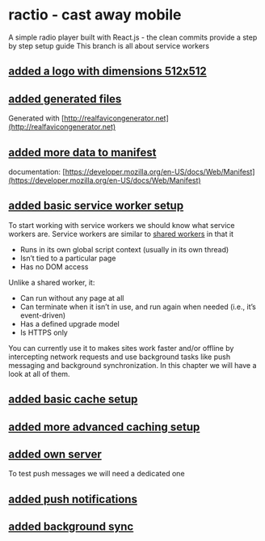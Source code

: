 # ractio - cast away mobile
A simple radio player built with React.js - the clean commits provide a step by step setup guide
This branch is all about service workers

## [added a logo with dimensions 512x512](https://github.com/paul-em/ractio/commit/9c00b233adf4e938faffa0dea3a4aae68930dbc0)

## [added generated files](https://github.com/paul-em/ractio/commit/168b554fa03d2f2391153d68bde6ca519718236a)

Generated with [http://realfavicongenerator.net](http://realfavicongenerator.net)

## [added more data to manifest](https://github.com/paul-em/ractio/commit/2442f27213e58a66bd11f2afff7d54f08b7be71b)

documentation: [https://developer.mozilla.org/en-US/docs/Web/Manifest](https://developer.mozilla.org/en-US/docs/Web/Manifest)

## [added basic service worker setup](https://github.com/paul-em/ractio/commit/8d9405c22474dbcc9b9494cfbba348edb798fca2)

To start working with service workers we should know what service workers are. 
Service workers are similar to [shared workers](https://html.spec.whatwg.org/multipage/workers.html#sharedworker) in that it 

- Runs in its own global script context (usually in its own thread)
- Isn’t tied to a particular page
- Has no DOM access

Unlike a shared worker, it:

- Can run without any page at all
- Can terminate when it isn’t in use, and run again when needed (i.e., it’s event-driven)
- Has a defined upgrade model
- Is HTTPS only

You can currently use it to makes sites work faster and/or offline by intercepting network requests and use background tasks like push messaging and background synchronization. In this chapter we will have a look at all of them.

## [added basic cache setup](https://github.com/paul-em/ractio/commit/796d0f0cdaff43d5595efe3f88b122e90592130c)

## [added more advanced caching setup](https://github.com/paul-em/ractio/commit/df60959202e6d2e0be939860837df4fa798b8eb0)

## [added own server](https://github.com/paul-em/ractio/commit/3bbbd25817050a79b24d25a3b2cdc9d235a8fff3)

To test push messages we will need a dedicated one

## [added push notifications](https://github.com/paul-em/ractio/commit/d81a6fa1402790e0511d011ad76e6f0578a00d20)

## [added background sync](https://github.com/paul-em/ractio/commit/d86c7edee37f4c50cac3eeba81c6e3889b190bce)
